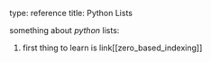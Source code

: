 type: reference
title: Python Lists

something about *python* lists:

1. first thing to learn is link[[zero_based_indexing]]